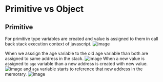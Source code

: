 # Primitive vs Object 

## Primitive
For primitive type variables are created and value is assigned to them  in call back stack execution context of javascript.
![image](https://github.com/fatimaazizz/javascript-prep/assets/66674294/05f6201c-eba2-4a8d-a24e-f7bd2d20f140)

When we asssign the age variable to the old age variable than both are assigned to same address in the stack.
![image](https://github.com/fatimaazizz/javascript-prep/assets/66674294/00208871-feb9-40e9-a14d-82ebe61727d2)
When a new value is assigned to `age`  variable than a new address is created with new value.
![image](https://github.com/fatimaazizz/javascript-prep/assets/66674294/42d2f8a8-858f-40eb-943c-821b09c54c7b)
and `age` variable starts to reference that new address in the memorary.
![image](https://github.com/fatimaazizz/javascript-prep/assets/66674294/3e424014-d882-4f68-85a0-c59a1b7b04d7)
